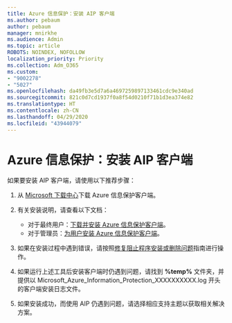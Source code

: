 ```yaml
---
title: Azure 信息保护：安装 AIP 客户端
ms.author: pebaum
author: pebaum
manager: mnirkhe
ms.audience: Admin
ms.topic: article
ROBOTS: NOINDEX, NOFOLLOW
localization_priority: Priority
ms.collection: Adm_O365
ms.custom:
- "9002278"
- "5027"
ms.openlocfilehash: da49fb3e5d7a6a4697259897133461cdc9e340ad
ms.sourcegitcommit: 821c0d7cd1937f0a8f54d0210f71b1d3ea374e82
ms.translationtype: HT
ms.contentlocale: zh-CN
ms.lasthandoff: 04/29/2020
ms.locfileid: "43944079"
---
```

# <a name="azure-information-protection-aip-client-installation"></a>Azure 信息保护：安装 AIP 客户端

如果要安装 AIP 客户端，请使用以下推荐步骤：

1. 从 [Microsoft 下载中心](https://www.microsoft.com/download/details.aspx?id=53018)下载 Azure 信息保护客户端。

2. 有关安装说明，请查看以下文档：

    - 对于最终用户：[下载并安装 Azure 信息保护客户端](https://docs.microsoft.com/azure/information-protection/rms-client/install-client-app)。
    - 对于管理员：[为用户安装 Azure 信息保护客户端](https://docs.microsoft.com/azure/information-protection/rms-client/client-admin-guide-install)。

3. 如果在安装过程中遇到错误，请按照[修复阻止程序安装或删除问题](https://support.microsoft.com/help/17588/windows-fix-problems-that-block-programs-being-installed-or-removed)指南进行操作。

4. 如果运行上述工具后安装客户端时仍遇到问题，请找到 **%temp%** 文件夹，并提供以 Microsoft_Azure_Information_Protection_XXXXXXXXXX.log 开头的客户端安装日志文件。

5. 如果安装成功，而使用 AIP 仍遇到问题，请选择相应支持主题以获取相关解决方案。
